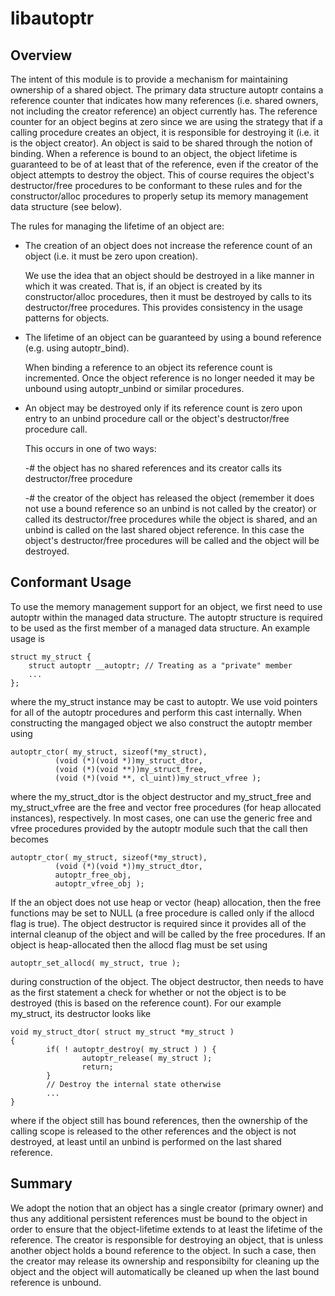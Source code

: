 # libautoptr

## Overview

The intent of this module is to provide a mechanism for maintaining ownership of
a shared object. The primary data structure autoptr contains a reference counter
that indicates how many references (i.e. shared owners, not including the
creator reference) an object currently has. The reference counter for an object
begins at zero since we are using the strategy that if a calling procedure
creates an object, it is responsible for destroying it (i.e. it is the object
creator). An object is said to be shared through the notion of binding. When a
reference is bound to an object, the object lifetime is guaranteed to be of at
least that of the reference, even if the creator of the object attempts to
destroy the object. This of course requires the object's destructor/free
procedures to be conformant to these rules and for the constructor/alloc
procedures to properly setup its memory management data structure (see below).

The rules for managing the lifetime of an object are:

- The creation of an object does not increase the reference count of an object
  (i.e. it must be zero upon creation).

   We use the idea that an object should be destroyed in a like manner in which
   it was created. That is, if an object is created by its constructor/alloc
   procedures, then it must be destroyed by calls to its destructor/free
   procedures. This provides consistency in the usage patterns for objects.

- The lifetime of an object can be guaranteed by using a bound reference
  (e.g. using autoptr_bind).

   When binding a reference to an object its reference count is
   incremented. Once the object reference is no longer needed it may be unbound
   using autoptr_unbind or similar procedures.

- An object may be destroyed only if its reference count is zero upon entry to
     an unbind procedure call or the object's destructor/free procedure call.

   This occurs in one of two ways:

   -# the object has no shared references and its creator calls its
      destructor/free procedure

   -# the creator of the object has released the object (remember it does not
      use a bound reference so an unbind is not called by the creator) or called
      its destructor/free procedures while the object is shared, and an unbind
      is called on the last shared object reference. In this case the object's
      destructor/free procedures will be called and the object will be
      destroyed.


## Conformant Usage

To use the memory management support for an object, we first need to use autoptr
within the managed data structure. The autoptr structure is required to be used
as the first member of a managed data structure. An example usage is
 
    struct my_struct {
        struct autoptr __autoptr; // Treating as a "private" member
        ...
    };
 
where the my_struct instance may be cast to autoptr. We use void pointers for
all of the autoptr procedures and perform this cast internally. When
constructing the mangaged object we also construct the autoptr member using
 
    autoptr_ctor( my_struct, sizeof(*my_struct),
 		      (void (*)(void *))my_struct_dtor,
 		      (void (*)(void **))my_struct_free,
 		      (void (*)(void **, cl_uint))my_struct_vfree );
 
where the my_struct_dtor is the object destructor and my_struct_free and
my_struct_vfree are the free and vector free procedures (for heap allocated
instances), respectively. In most cases, one can use the generic free and vfree
procedures provided by the autoptr module such that the call then becomes
 
    autoptr_ctor( my_struct, sizeof(*my_struct),
 		      (void (*)(void *))my_struct_dtor,
 		      autoptr_free_obj,
 		      autoptr_vfree_obj );
 
If the an object does not use heap or vector (heap) allocation, then the free
functions may be set to NULL (a free procedure is called only if the allocd flag
is true). The object destructor is required since it provides all of the
internal cleanup of the object and will be called by the free procedures. If an
object is heap-allocated then the allocd flag must be set using
 
    autoptr_set_allocd( my_struct, true );
 
during construction of the object. The object destructor, then needs to have as
the first statement a check for whether or not the object is to be destroyed
(this is based on the reference count). For our example my_struct, its
destructor looks like
 
    void my_struct_dtor( struct my_struct *my_struct )
    {
            if( ! autoptr_destroy( my_struct ) ) {
                    autoptr_release( my_struct );
                    return;
            }
            // Destroy the internal state otherwise
            ...
    }
 
where if the object still has bound references, then the ownership of the
calling scope is released to the other references and the object is not
destroyed, at least until an unbind is performed on the last shared reference.

## Summary

We adopt the notion that an object has a single creator (primary owner) and thus
any additional persistent references must be bound to the object in order to
ensure that the object-lifetime extends to at least the lifetime of the
reference. The creator is responsible for destroying an object, that is unless
another object holds a bound reference to the object. In such a case, then the
creator may release its ownership and responsibilty for cleaning up the object
and the object will automatically be cleaned up when the last bound reference is
unbound.

